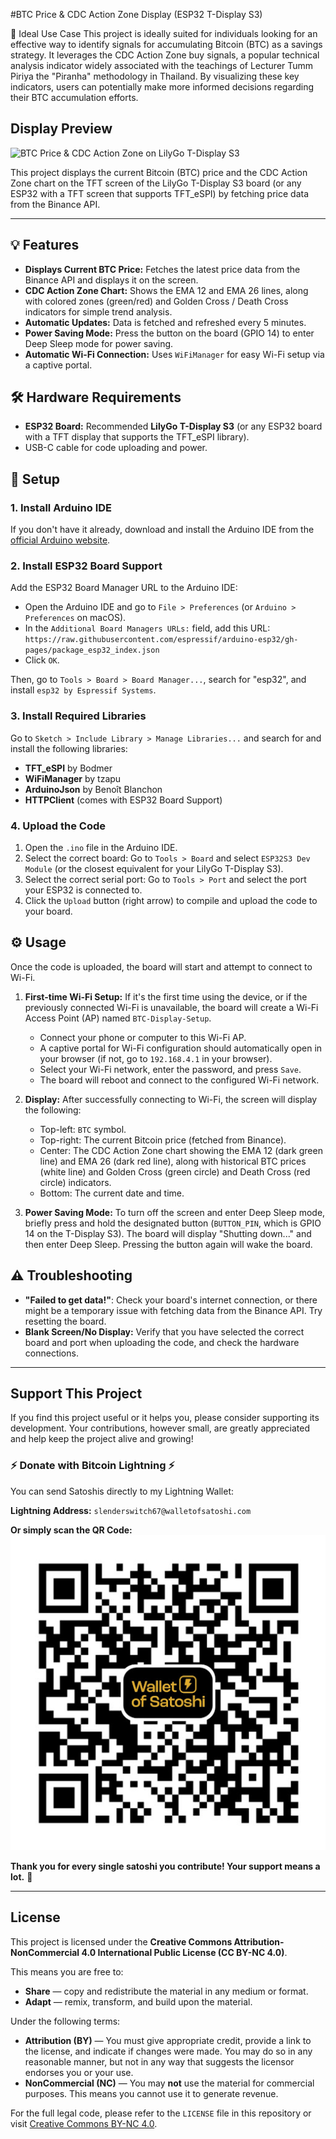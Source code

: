 #BTC Price & CDC Action Zone Display (ESP32 T-Display S3)

🎯 Ideal Use Case
This project is ideally suited for individuals looking for an effective way to identify signals for accumulating Bitcoin (BTC) as a savings strategy. It leverages the CDC Action Zone buy signals, a popular technical analysis indicator widely associated with the teachings of Lecturer Tumm Piriya the "Piranha" methodology in Thailand. By visualizing these key indicators, users can potentially make more informed decisions regarding their BTC accumulation efforts.

## Display Preview
![BTC Price & CDC Action Zone on LilyGo T-Display S3](images/cdc_display.jpg)

This project displays the current Bitcoin (BTC) price and the CDC Action Zone chart on the TFT screen of the LilyGo T-Display S3 board (or any ESP32 with a TFT screen that supports TFT_eSPI) by fetching price data from the Binance API.

---

## 💡 Features

* **Displays Current BTC Price:** Fetches the latest price data from the Binance API and displays it on the screen.
* **CDC Action Zone Chart:** Shows the EMA 12 and EMA 26 lines, along with colored zones (green/red) and Golden Cross / Death Cross indicators for simple trend analysis.
* **Automatic Updates:** Data is fetched and refreshed every 5 minutes.
* **Power Saving Mode:** Press the button on the board (GPIO 14) to enter Deep Sleep mode for power saving.
* **Automatic Wi-Fi Connection:** Uses `WiFiManager` for easy Wi-Fi setup via a captive portal.

## 🛠️ Hardware Requirements

* **ESP32 Board:** Recommended **LilyGo T-Display S3** (or any ESP32 board with a TFT display that supports the TFT_eSPI library).
* USB-C cable for code uploading and power.

## 🚀 Setup

### 1. Install Arduino IDE

If you don't have it already, download and install the Arduino IDE from the [official Arduino website](https://www.arduino.cc/en/software).

### 2. Install ESP32 Board Support

Add the ESP32 Board Manager URL to the Arduino IDE:
* Open the Arduino IDE and go to `File > Preferences` (or `Arduino > Preferences` on macOS).
* In the `Additional Board Managers URLs:` field, add this URL:
    `https://raw.githubusercontent.com/espressif/arduino-esp32/gh-pages/package_esp32_index.json`
* Click `OK`.

Then, go to `Tools > Board > Board Manager...`, search for "esp32", and install `esp32 by Espressif Systems`.

### 3. Install Required Libraries

Go to `Sketch > Include Library > Manage Libraries...` and search for and install the following libraries:

* **TFT_eSPI** by Bodmer
* **WiFiManager** by tzapu
* **ArduinoJson** by Benoît Blanchon
* **HTTPClient** (comes with ESP32 Board Support)

### 4. Upload the Code

1.  Open the `.ino` file in the Arduino IDE.
2.  Select the correct board: Go to `Tools > Board` and select `ESP32S3 Dev Module` (or the closest equivalent for your LilyGo T-Display S3).
3.  Select the correct serial port: Go to `Tools > Port` and select the port your ESP32 is connected to.
4.  Click the `Upload` button (right arrow) to compile and upload the code to your board.

## ⚙️ Usage

Once the code is uploaded, the board will start and attempt to connect to Wi-Fi.

1.  **First-time Wi-Fi Setup:** If it's the first time using the device, or if the previously connected Wi-Fi is unavailable, the board will create a Wi-Fi Access Point (AP) named `BTC-Display-Setup`.
    * Connect your phone or computer to this Wi-Fi AP.
    * A captive portal for Wi-Fi configuration should automatically open in your browser (if not, go to `192.168.4.1` in your browser).
    * Select your Wi-Fi network, enter the password, and press `Save`.
    * The board will reboot and connect to the configured Wi-Fi network.

2.  **Display:** After successfully connecting to Wi-Fi, the screen will display the following:
    * Top-left: `BTC` symbol.
    * Top-right: The current Bitcoin price (fetched from Binance).
    * Center: The CDC Action Zone chart showing the EMA 12 (dark green line) and EMA 26 (dark red line), along with historical BTC prices (white line) and Golden Cross (green circle) and Death Cross (red circle) indicators.
    * Bottom: The current date and time.

3.  **Power Saving Mode:** To turn off the screen and enter Deep Sleep mode, briefly press and hold the designated button (`BUTTON_PIN`, which is GPIO 14 on the T-Display S3). The board will display "Shutting down..." and then enter Deep Sleep. Pressing the button again will wake the board.

## ⚠️ Troubleshooting

* **"Failed to get data!"**: Check your board's internet connection, or there might be a temporary issue with fetching data from the Binance API. Try resetting the board.
* **Blank Screen/No Display:** Verify that you have selected the correct board and port when uploading the code, and check the hardware connections.

---
## Support This Project

If you find this project useful or it helps you, please consider supporting its development. Your contributions, however small, are greatly appreciated and help keep the project alive and growing!

### ⚡ Donate with Bitcoin Lightning ⚡

You can send Satoshis directly to my Lightning Wallet:

**Lightning Address:** `slenderswitch67@walletofsatoshi.com`

**Or simply scan the QR Code:**
![Bitcoin Lightning Donation QR Code](images/lightning_donation_qr.png)

**Thank you for every single satoshi you contribute! Your support means a lot.** 🙏

---

## License

This project is licensed under the **Creative Commons Attribution-NonCommercial 4.0 International Public License (CC BY-NC 4.0)**.

This means you are free to:
* **Share** — copy and redistribute the material in any medium or format.
* **Adapt** — remix, transform, and build upon the material.

Under the following terms:
* **Attribution (BY)** — You must give appropriate credit, provide a link to the license, and indicate if changes were made. You may do so in any reasonable manner, but not in any way that suggests the licensor endorses you or your use.
* **NonCommercial (NC)** — You may **not** use the material for commercial purposes. This means you cannot use it to generate revenue.

For the full legal code, please refer to the `LICENSE` file in this repository or visit [Creative Commons BY-NC 4.0](https://creativecommons.org/licenses/by-nc/4.0/legalcode).